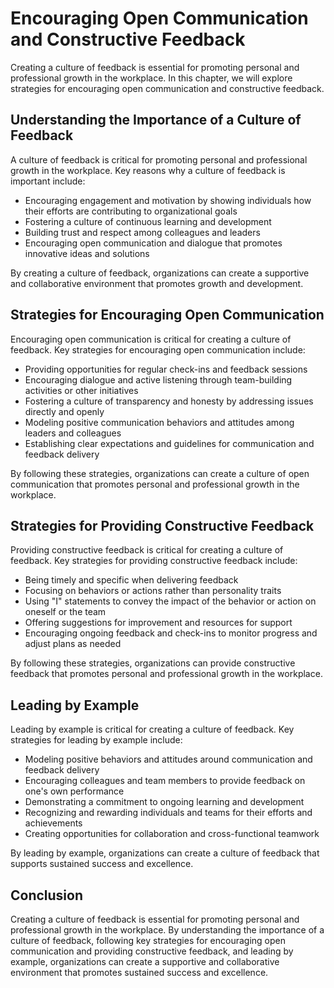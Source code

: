 Encouraging Open Communication and Constructive Feedback
===================================================================================================

Creating a culture of feedback is essential for promoting personal and professional growth in the workplace. In this chapter, we will explore strategies for encouraging open communication and constructive feedback.

Understanding the Importance of a Culture of Feedback
-----------------------------------------------------

A culture of feedback is critical for promoting personal and professional growth in the workplace. Key reasons why a culture of feedback is important include:

* Encouraging engagement and motivation by showing individuals how their efforts are contributing to organizational goals
* Fostering a culture of continuous learning and development
* Building trust and respect among colleagues and leaders
* Encouraging open communication and dialogue that promotes innovative ideas and solutions

By creating a culture of feedback, organizations can create a supportive and collaborative environment that promotes growth and development.

Strategies for Encouraging Open Communication
---------------------------------------------

Encouraging open communication is critical for creating a culture of feedback. Key strategies for encouraging open communication include:

* Providing opportunities for regular check-ins and feedback sessions
* Encouraging dialogue and active listening through team-building activities or other initiatives
* Fostering a culture of transparency and honesty by addressing issues directly and openly
* Modeling positive communication behaviors and attitudes among leaders and colleagues
* Establishing clear expectations and guidelines for communication and feedback delivery

By following these strategies, organizations can create a culture of open communication that promotes personal and professional growth in the workplace.

Strategies for Providing Constructive Feedback
----------------------------------------------

Providing constructive feedback is critical for creating a culture of feedback. Key strategies for providing constructive feedback include:

* Being timely and specific when delivering feedback
* Focusing on behaviors or actions rather than personality traits
* Using "I" statements to convey the impact of the behavior or action on oneself or the team
* Offering suggestions for improvement and resources for support
* Encouraging ongoing feedback and check-ins to monitor progress and adjust plans as needed

By following these strategies, organizations can provide constructive feedback that promotes personal and professional growth in the workplace.

Leading by Example
------------------

Leading by example is critical for creating a culture of feedback. Key strategies for leading by example include:

* Modeling positive behaviors and attitudes around communication and feedback delivery
* Encouraging colleagues and team members to provide feedback on one's own performance
* Demonstrating a commitment to ongoing learning and development
* Recognizing and rewarding individuals and teams for their efforts and achievements
* Creating opportunities for collaboration and cross-functional teamwork

By leading by example, organizations can create a culture of feedback that supports sustained success and excellence.

Conclusion
----------

Creating a culture of feedback is essential for promoting personal and professional growth in the workplace. By understanding the importance of a culture of feedback, following key strategies for encouraging open communication and providing constructive feedback, and leading by example, organizations can create a supportive and collaborative environment that promotes sustained success and excellence.
